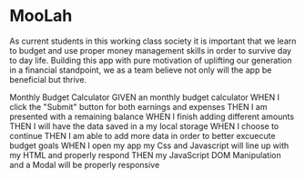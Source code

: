 # MooLah
As current students in this working class society it is important that we learn to budget and use proper money management skills in order to survive day to day life. Building this app with pure motivation of uplifting our generation in a financial standpoint, we as a team believe not only will the app be beneficial but thrive.


Monthly Budget Calculator
GIVEN an monthly budget calculator
WHEN I click the "Submit" button for both earnings and expenses
THEN I am presented with a remaining balance
WHEN I finish adding different amounts 
THEN I will have the data saved in a my local storage
WHEN I choose to continue
THEN I am able to add more data in order to better excuecute budget goals
WHEN I open my app my Css and Javascript will line up with my HTML and properly respond
THEN my JavaScript DOM Manipulation and a Modal will be properly responsive
